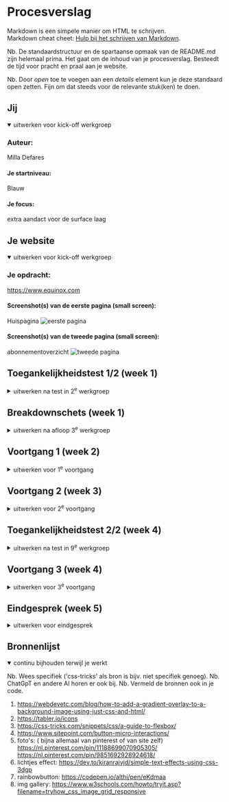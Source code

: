 # Procesverslag
Markdown is een simpele manier om HTML te schrijven.  
Markdown cheat cheet: [Hulp bij het schrijven van Markdown](https://github.com/adam-p/markdown-here/wiki/Markdown-Cheatsheet).

Nb. De standaardstructuur en de spartaanse opmaak van de README.md zijn helemaal prima. Het gaat om de inhoud van je procesverslag. Besteedt de tijd voor pracht en praal aan je website.

Nb. Door *open* toe te voegen aan een *details* element kun je deze standaard open zetten. Fijn om dat steeds voor de relevante stuk(ken) te doen.





## Jij

<details open>
  <summary>uitwerken voor kick-off werkgroep</summary>

  ### Auteur:
  Milla Defares

  #### Je startniveau:
  Blauw

  #### Je focus:
  extra aandact voor de surface laag
 
</details>





## Je website

<details open>
  <summary>uitwerken voor kick-off werkgroep</summary>

  ### Je opdracht:
 https://www.equinox.com

  #### Screenshot(s) van de eerste pagina (small screen): 
Huispagina
  <img src="readme-images/scp1.png" width="375px" alt="eerste pagina ">

  #### Screenshot(s) van de tweede pagina (small screen):
  abonnementoverzicht
  <img src="readme-images/scp2.png" width="375px" alt="tweede pagina ">
 
</details>



## Toegankelijkheidstest 1/2 (week 1)

<details>
  <summary>uitwerken na test in 2<sup>e</sup> werkgroep</summary>

  ### Bevindingen
  Lijst met je bevindingen die in de test naar voren kwamen:
  ik merk dat ik het erg moeilijk vind zelf nog om met de screenreader overweg te gaan. 
  nou deed mijn screenreader ook niet helemaal wat ik van hem vroeg tijdens de les dus besloot ik thuis hier nog eens goed naar te kijken.
  thuis kwam ik erachter dat een bepaalde shortcut bij mij net anders werkte. zo moest ik niet alle 3 ( control+option+command+ pijltjes L en R) ingedrukt houden maar moest ik command weglaten.
  mijn bevinding over de site is dat hij alle headings en links goed en duidelijk aangeeft maar dat de afbeeldingen en video's totaal geen passende beschijving hebben. enkele hebben wel een alt maar deze komt voor mij niet overeen met de afbeelding/video. een andere bevinding is dat de focus state nauwlijks te merken is omdat er weinig verandert. de kleuren worden slechts een heel klein beetje lichter, nauwelijks te zien.
  foto's van mijn WCAG checklist:
  <img scr="readme-images/IMG_1059.HEIC" alt="foto1">
<img scr="readme-images/Wacg3.HEIC" alt="foto1">
<img scr="readme-images/Wcag1.HEIC" alt="foto1">
<img scr="readme-images/Wcag3.HEIC" alt="foto1">
<img scr="readme-images/Wcag5.HEIC" alt="foto1">

</details>



## Breakdownschets (week 1)

<details>
  <summary>uitwerken na afloop 3<sup>e</sup> werkgroep</summary>

  ### de hele pagina: 
  <img src="readme-images/pagina1FED" width="375px" alt="breakdown pagina 1">

  ### dynamisch deel (bijv menu): 
  <img src="readme-images/pagina2FED" width="375px" alt="breakdown pagina 2 ">



</details>





## Voortgang 1 (week 2)

<details>
  <summary>uitwerken voor 1<sup>e</sup> voortgang</summary>

  ### Stand van zaken
ik was deze hele week erg ziek dus ik heb helaas het eerste voortnagsgesprek met mijn klasgenoten gemist. ik zal het voortgangsmoment aankomende week inhalen. ik merkte dat het maken van de breakdownschets nog even inkomen vond. alles was helemaal weggezakt maar het ging opzich prima. wel had ik moeite met de soort slider die op beide pagina's te vinden is. ik wist niet goed wat hierbij de juiste elementen waren. 


  ### Agenda voor meeting
  samen met je groepje opstellen

  | student 1      | student 2          | student 3    | student 4        |
  | ---            | ---                | ---          | ---              |
  | dit bespreken  | en dit             | en ik dit    | en dan ik dat    |
  | en dat ook nog | dit als er tijd is | nog een punt | dit wil ik zeker |
  | ...            | ...                | ...          | ...              |


  ### Verslag van meeting
  ik heb uiteindelijk toch mijn voortgangsgesprek ingehaald. ik was totaal nog niet ver dus er viel weinig te bespreken. ik had enkel nog de html. ik was bezig met de nav dus ik had daar wat vragen over. en heb ik tips gekregen over met welke colleges ik wat kan stijlen op mijn pagina.
</details>





## Voortgang 2 (week 3)

<details>
  <summary>uitwerken voor 2<sup>e</sup> voortgang</summary>

  ### Stand van zaken
  in week 3 had ik al een hele hoop ingehaald. een groot deel van mijn eerste pagina was af . nou had ik nog wat vragen dus heb ik nog donderdagavond op teams nog enkele vragen kunnen stellen aan Christopher. zo vroeg ik mij af of hij wellicht nog een link had van een site hoe ik mijn slider zou kunnen maken. zelf was ik hier ook al opzoek naar geweest maar kon deze niet vinden omdat deze te lastig waren en gebruik maakte van code die wij niet gebruikten. verder had ik een probleem met het sticky maken van mijn nav en gelukkige hebben we dit op kunnen lossen.


  ### Agenda voor meeting
  samen met je groepje opstellen

  | student 1      | student 2          | student 3    | student 4        |
  | ---            | ---                | ---          | ---              |
  | dit bespreken  | en dit             | en ik dit    | en dan ik dat    |
  | en dat ook nog | dit als er tijd is | nog een punt | dit wil ik zeker |
  | ...            | ...                | ...          | ...              |


  ### Verslag van meeting
tijdens mijn voortgangsgesprek heb ik uitleg gekregen over hoe ik een slider kon maken.
dit was de vraag die ik graag beantwoord wilde hebben dus dat was erg fijn.



</details>





## Toegankelijkheidstest 2/2 (week 4)

<details>
  <summary>uitwerken na test in 9<sup>e</sup> werkgroep</summary>

  ### Bevindingen
  Lijst met je bevindingen die in de test naar voren kwamen (geef ook aan wat er verbeterd is):
  de headings goed aangegeven. en het werken met een screenreader ging ook een stuk beter na een tijdje. wel bleef hij soms hanen maar op mijn pagina deed hij het uiteindlijk prima. omdat ik wat afbeeldingen had vervangen op mijn pagina klopten de alt soms niet dus ik heb dit daarna gelijk verandert. 
  wat verbeterd is is dus de alt. deze heb ik naar mijn gevoel wel duidelijk en de site van Equinox niet.
</details>





## Voortgang 3 (week 4)

<details>
  <summary>uitwerken voor 3<sup>e</sup> voortgang</summary>

  ### Stand van zaken
  - checkbox positie fixen
  - weten hoe ik afkom van het positioneren wat ik bij pagina 1 heb gedaan 
  - 


  ### Agenda voor meeting
  samen met je groepje opstellen

  | student 1      | student 2          | student 3    | student 4        |
  | ---            | ---                | ---          | ---              |
  | dit bespreken  | en dit             | en ik dit    | en dan ik dat    |
  | en dat ook nog | dit als er tijd is | nog een punt | dit wil ik zeker |
  | ...            | ...                | ...          | ...              |


  ### Verslag van meeting
  hier na afloop snel de uitkomsten van de meeting vastleggen

  - attribute selector geleerd, handig voor individuele stijling met dezelfde elemeneten
  - bij mijn klasgenoot geleerd dat je bij de form verschillende types hebt. ik had bij elke dezelfde input gedaan maar je heb bijvoorbeeld ook : nummer, e-mail. dus ik heb dit snel aangepast

</details>





## Eindgesprek (week 5)

<details>
  <summary>uitwerken voor eindgesprek</summary>

  ### Je uitkomst - karakteristiek screenshots:
  <img src="readme-images/dummy-plaatje.jpg" width="375px" alt="uitomst opdracht 1">


  ### Dit ging goed/Heb ik geleerd: 
ik kan maar bij weinig vakken zeggen dat ik zoveel heb geleerd als bij dit vak. dit is de derde keer dat ik dit vak herkans maar de eerste keer dat ik daadwerkelijk mij heb ingezet. de gedachte van code alleen al vond ik echt verschikkelijk. het koste mij veel moeite om de motivatie tijdens dit vak hoog te houden en ik had vaak gemengde gevoelens. ik ben dan ook erg trots dat het mij is gelukt om mijn site zo goed mogelijk na te kunnne hebben gemaakt want ik wist niet dat ik dan ookmaar enigsinds in de buurt zou kunnen komen. daarnaast heb ik animaties leren maken en heb snap ik voor het grootste deel positionering, flexbox en grid. ik moet nog veel leren natuurlijk en het kan altijd beter maar ik ben zeker trots op de vooruitgang die ik heb geboekt tijdens dit vak en ik vind code nu veel minder erg dan voorheen.

  <img src="readme-images/dummy-plaatje.jpg" width="375px" alt="top">


  ### Dit was lastig/Is niet gelukt:
  wat ik erg lastig vond en nogsteeds vind was het omgaan met positioneren. ik gebruikte deze namelijk vaak op mijn site. het ging in het begin erg goed voor de 'basic' sections maar toen ik wilde gaan animeren en verschillende states wilde gebruiken waar je ook positie moest gebruiken raakte mijn hele site door de war. dit vond ik erg lastig vooral omdat ik nog helemaal niet goed ben in html/css dus ik vond het lastig om gepaste oplossingen hiervor te vinden. ik heb het uiteindelijk opgelost door te zoeken naar code uit de huiswerkopdrachten zonder positionering zodat ik het probleem algeheel kon vermijden. 
  verder merkte ik dat ik vaak de motivatie niet heel hoog kon houden wanneer iets niet geheel ging zoals verwacht. maar Vasilis zei al dat die vak met pieken en dalen was en hier is absoluut niks aan gelogen. dus hoewel ik het echt vaak verschikkelijk vond, vond ik het uiteindleijk extra leuk wanneer het wel lukte. dus dit probleem kan eigenlijk zowel bij "lastig/niet gelukt" als " ging goed/heb ik geleerd'. 

  <img src="readme-images/dummy-plaatje.jpg" width="375px" alt="bummer">
</details>





## Bronnenlijst

<details open>
  <summary>continu bijhouden terwijl je werkt</summary>

  Nb. Wees specifiek ('css-tricks' als bron is bijv. niet specifiek genoeg). 
  Nb. ChatGpT en andere AI horen er ook bij.
  Nb. Vermeld de bronnen ook in je code.

  1. https://webdevetc.com/blog/how-to-add-a-gradient-overlay-to-a-background-image-using-just-css-and-html/ 
  2. https://tabler.io/icons
  3. https://css-tricks.com/snippets/css/a-guide-to-flexbox/
  4. https://www.sitepoint.com/button-micro-interactions/
  5. foto's: 
  ( bijna allemaal van pinterest of van site zelf)
    https://nl.pinterest.com/pin/11188699070905305/
    https://nl.pinterest.com/pin/9851692928924618/
  6. lichtjes effect:
  https://dev.to/kiranrajvjd/simple-text-effects-using-css-3dgp
  7. rainbowbutton:
  https://codepen.io/althi/pen/eKdmaa
  8. img gallery:
  https://www.w3schools.com/howto/tryit.asp?filename=tryhow_css_image_grid_responsive


  

</details>